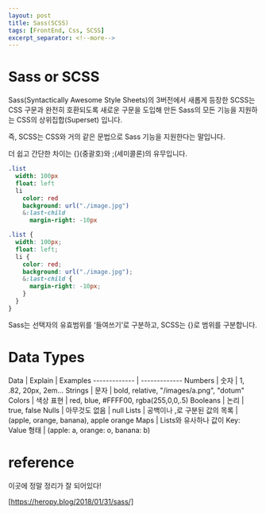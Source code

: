 ```yaml
---
layout: post
title: Sass(SCSS)
tags: [FrontEnd, Css, SCSS]
excerpt_separator: <!--more-->
---
```


# Sass or SCSS

Sass(Syntactically Awesome Style Sheets)의 3버전에서 새롭게 등장한 SCSS는 CSS 구문과 완전히 호환되도록 새로운 구문을 도입해 만든 Sass의 모든 기능을 지원하는 CSS의 상위집합(Superset) 입니다.

즉, SCSS는 CSS와 거의 같은 문법으로 Sass 기능을 지원한다는 말입니다.

더 쉽고 간단한 차이는 {}(중괄호)와 ;(세미콜론)의 유무입니다.

<!--more-->

```sass
.list
  width: 100px
  float: left
  li
    color: red
    background: url("./image.jpg")
    &:last-child
      margin-right: -10px
```

```scss
.list {
  width: 100px;
  float: left;
  li {
    color: red;
    background: url("./image.jpg");
    &:last-child {
      margin-right: -10px;
    }
  }
}
```

Sass는 선택자의 유효범위를 ‘들여쓰기’로 구분하고, SCSS는 {}로 범위를 구분합니다.

# Data Types

Data  | Explain | Examples
------------- | -------------
Numbers | 숫자 | 1, .82, 20px, 2em…
Strings | 문자 | bold, relative, "/images/a.png", "dotum"
Colors | 색상 표현 | red, blue, #FFFF00, rgba(255,0,0,.5)
Booleans | 논리 | true, false
Nulls | 아무것도 없음 | null
Lists | 공백이나 ,로 구분된 값의 목록 | (apple, orange, banana), apple orange
Maps | Lists와 유사하나 값이 Key: Value 형태 | (apple: a, orange: o, banana: b)

# reference

이곳에 정말 정리가 잘 되어있다!

[https://heropy.blog/2018/01/31/sass/]